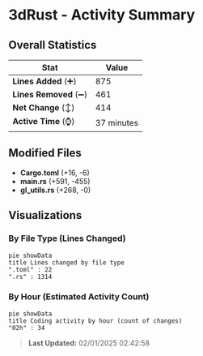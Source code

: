 # 3dRust - Activity Summary 

## Overall Statistics

| Stat                   | Value                                                             |
| ---------------------- | ----------------------------------------------------------------- |
| **Lines Added** (➕)   | 875                                          |
| **Lines Removed** (➖) | 461                                        |
| **Net Change** (↕)    | 414                |
| **Active Time** (⌚)   | 37 minutes |


## Modified Files
- **Cargo.toml** (+16, -6)
- **main.rs** (+591, -455)
- **gl_utils.rs** (+268, -0)

## Visualizations

### By File Type (Lines Changed)

```mermaid
pie showData
title Lines changed by file type
".toml" : 22
".rs" : 1314
```

### By Hour (Estimated Activity Count)

```mermaid
pie showData
title Coding activity by hour (count of changes)
"02h" : 34
```


> **Last Updated:** 02/01/2025 02:42:58